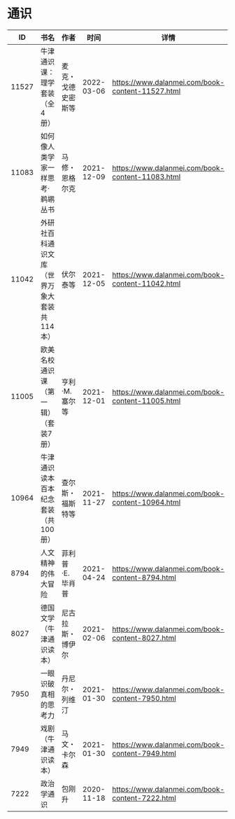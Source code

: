 # 通识

| ID | 书名 | 作者 | 时间 | 详情 | 下载页面 | EPUB下载链接 | MOBI下载链接 | AZW3下载链接 |
| --- | --- | --- | --- | --- | --- | --- | --- | --- |
| 11527 | 牛津通识课：理学套装（全4册） | 麦克・戈德史密斯等 | 2022-03-06 | https://www.dalanmei.com/book-content-11527.html | https://www.dalanmei.com/download-book-11527.html | http://ct.dalanmei.com/f/31084289-570173953-6ff6de | http://ct.dalanmei.com/f/31084289-570298687-856fa8 | http://ct.dalanmei.com/f/31084289-570367512-f1957f |
| 11083 | 如何像人类学家一样思考·鹈鹕丛书 | 马修・恩格尔克 | 2021-12-09 | https://www.dalanmei.com/book-content-11083.html | https://www.dalanmei.com/download-book-11083.html | http://ct.dalanmei.com/f/31084289-570164541-45671c | http://ct.dalanmei.com/f/31084289-570316766-f190e8 | http://ct.dalanmei.com/f/31084289-571383164-ca99ab |
| 11042 | 外研社百科通识文库（世界万象大套装共114本） | 伏尔泰等 | 2021-12-05 | https://www.dalanmei.com/book-content-11042.html | https://www.dalanmei.com/download-book-11042.html | http://ct.dalanmei.com/f/31084289-570166452-b8b6a9 | http://ct.dalanmei.com/f/31084289-570320396-7abbd1 | http://ct.dalanmei.com/f/31084289-571386616-057bc6 |
| 11005 | 欧美名校通识课（第一辑）（套装7册） | 亨利·M.塞尔等 | 2021-12-01 | https://www.dalanmei.com/book-content-11005.html | https://www.dalanmei.com/download-book-11005.html | http://ct.dalanmei.com/f/31084289-570168725-7ae709 | http://ct.dalanmei.com/f/31084289-570323971-865982 | http://ct.dalanmei.com/f/31084289-571389007-793cc3 |
| 10964 | 牛津通识读本百本纪念套装（共100册） | 查尔斯・福斯特等 | 2021-11-27 | https://www.dalanmei.com/book-content-10964.html | https://www.dalanmei.com/download-book-10964.html | http://ct.dalanmei.com/f/31084289-570154953-641bd6 | http://ct.dalanmei.com/f/31084289-570326192-f51d13 | http://ct.dalanmei.com/f/31084289-571395649-c6234d |
| 8794 | 人文精神的伟大冒险 | 菲利普·E.毕肖普 | 2021-04-24 | https://www.dalanmei.com/book-content-8794.html | https://www.dalanmei.com/download-book-8794.html | http://ct.dalanmei.com/f/31084289-571714246-303110 | http://ct.dalanmei.com/f/31084289-572114128-222325 | http://ct.dalanmei.com/f/31084289-572125578-23c13c |
| 8027 | 德国文学（牛津通识读本） | 尼古拉斯・博伊尔 | 2021-02-06 | https://www.dalanmei.com/book-content-8027.html | https://www.dalanmei.com/download-book-8027.html | http://ct.dalanmei.com/f/31084289-571673122-cd9244 | http://ct.dalanmei.com/f/31084289-572116283-d342de | http://ct.dalanmei.com/f/31084289-572173055-6b19d8 |
| 7950 | 一眼识破真相的思考力 | 丹尼尔・列维汀 | 2021-01-30 | https://www.dalanmei.com/book-content-7950.html | https://www.dalanmei.com/download-book-7950.html | http://ct.dalanmei.com/f/31084289-571664785-1c39fd | http://ct.dalanmei.com/f/31084289-572116694-b85847 | http://ct.dalanmei.com/f/31084289-572176630-c6ebe6 |
| 7949 | 戏剧（牛津通识读本） | 马文・卡尔森 | 2021-01-30 | https://www.dalanmei.com/book-content-7949.html | https://www.dalanmei.com/download-book-7949.html | http://ct.dalanmei.com/f/31084289-571664737-207c42 | http://ct.dalanmei.com/f/31084289-572116695-242907 | http://ct.dalanmei.com/f/31084289-572176635-1e1935 |
| 7222 | 政治学通识 | 包刚升 | 2020-11-18 | https://www.dalanmei.com/book-content-7222.html | https://www.dalanmei.com/download-book-7222.html | http://ct.dalanmei.com/f/31084289-571532942-c67bea | http://ct.dalanmei.com/f/31084289-571802789-33fe57 | http://ct.dalanmei.com/f/31084289-572195143-7336b9 |
